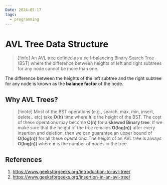 ```yaml
---
Date: 2024-05-17
tags:
  - programming
---
```

# AVL Tree Data Structure

>[!info]
>An AVL tree defined as a self-balancing Binary Search Tree (BST) where the difference between heights of left and right subtrees for any node cannot be more than one.

The difference between the heights of the left subtree and the right subtree for any node is known as the **balance factor** of the node.

## Why AVL Trees? 

>[!inote]
>Most of the BST operations (e.g., search, max, min, insert, delete.. etc) take **O(h)** time where **h** is the height of the BST. The cost of these operations may become **O(n)** for a **skewed Binary tree**. If we make sure that the height of the tree remains **O(log(n))** after every insertion and deletion, then we can guarantee an upper bound of **O(log(n))** for all these operations. The height of an AVL tree is always **O(log(n))** where **n** is the number of nodes in the tree.



## References 
1. https://www.geeksforgeeks.org/introduction-to-avl-tree/
2. https://www.geeksforgeeks.org/insertion-in-an-avl-tree/ 
